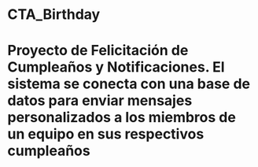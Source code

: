 # CTA_Birthday
# Proyecto de Felicitación de Cumpleaños y Notificaciones. El sistema se conecta con una base de datos para enviar mensajes personalizados a los miembros de un equipo en sus respectivos cumpleaños
